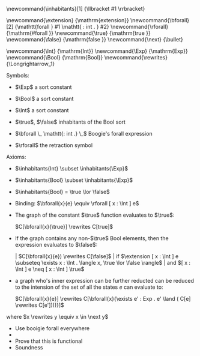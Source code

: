 \newcommand{\inhabitants}[1] {\llbracket #1 \rrbracket}

\newcommand{\extension}        {\mathrm{extension}}
\newcommand{\bforall}[2]        {\mathtt{forall } #1 \mathtt{ : int . } #2}
\newcommand{\rforall}        {\mathrm{\#forall }}
\newcommand{\true}           {\mathrm{true }}
\newcommand{\false}          {\mathrm{false }}
\newcommand{\next}           {\bullet}

\newcommand{\Int}          {\mathrm{Int}}
\newcommand{\Exp}          {\mathrm{Exp}}
\newcommand{\Bool}          {\mathrm{Bool}}
\newcommand{\rewrites}     {\Longrightarrow_1}

Symbols:

* $\Exp$               a sort constant
* $\Bool$              a sort constant
* $\Int$               a sort constant
* $\true$, $\false$    inhabitants of the Bool sort

* $\bforall \_ \mathtt{: int .} \_$    Boogie's forall expression
* $\rforall$    the retraction symbol

Axioms:

* $\inhabitants{Int} \subset \inhabitants{\Exp}$
* $\inhabitants{Bool} \subset \inhabitants{\Exp}$
* $\inhabitants{Bool} = \true \lor \false$

* Binding: $\bforall{x}{e} \equiv \rforall [ x : \Int ] e$

*  The graph of the constant $\true$ function evaluates to $\true$:

   $C[\bforall{x}{\true}] \rewrites C[true]$

* If the graph contains any non-$\true$ Bool elements, then the expression evaluates to $\false$:

  | $C[\bforall{x}{e}) \rewrites C[\false]$
  |     if   $\extension [ x : \Int ] e \subseteq \exists x : \Int . \langle x, \true \lor \false \rangle$
  |     and  $[ x : \Int ] e \neq [ x : \Int ] \true$

*  a graph who's inner expression can be further reducted can be reduced to the intension of the set of all the states $e$ can evaluate to:

   $C[\bforall{x}{e}] \rewrites C[\bforall{x}{\exists e' : Exp . e' \land ( C[e] \rewrites C[e'])))}]$ 

where $x \rewrites y \equiv x \in \next y$


- Use booigie forall everywhere
- 
- Prove that this is functional
- Soundness
